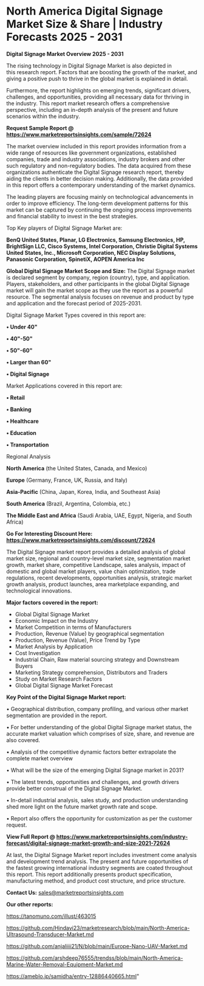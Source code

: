  # North America Digital Signage Market Size & Share | Industry Forecasts 2025 - 2031

<Strong> Digital Signage Market Overview 2025 - 2031</strong>

The rising technology in Digital Signage Market is also depicted in this research report. Factors that are boosting the growth of the market, and giving a positive push to thrive in the global market is explained in detail.

Furthermore, the report highlights on emerging trends, significant drivers, challenges, and opportunities, providing all necessary data for thriving in the industry. This report market research offers a comprehensive perspective, including an in-depth analysis of the present and future scenarios within the industry.

<strong>Request Sample Report @ <a href=https://www.marketreportsinsights.com/sample/72624>https://www.marketreportsinsights.com/sample/72624</a></strong>

The market overview included in this report provides information from a wide range of resources like government organizations, established companies, trade and industry associations, industry brokers and other such regulatory and non-regulatory bodies. The data acquired from these organizations authenticate the Digital Signage research report, thereby aiding the clients in better decision making. Additionally, the data provided in this report offers a contemporary understanding of the market dynamics.

The leading players are focusing mainly on technological advancements in order to improve efficiency. The long-term development patterns for this market can be captured by continuing the ongoing process improvements and financial stability to invest in the best strategies.

Top Key players of Digital Signage Market are:

<strong>BenQ United States, Planar, LG Electronics, Samsung Electronics, HP, BrightSign LLC, Cisco Systems, Intel Corporation, Christie Digital Systems United States, Inc., Microsoft Corporation, NEC Display Solutions, Panasonic Corporation, SpinetiX, AOPEN America Inc</strong>

<strong><b>Global Digital Signage Market Scope and Size:</b></strong>
The Digital Signage market is declared segment by company, region (country), type, and application. Players, stakeholders, and other participants in the global Digital Signage market will gain the market scope as they use the report as a powerful resource. The segmental analysis focuses on revenue and product by type and application and the forecast period of 2025-2031.

Digital Signage Market Types covered in this report are:

<strong>• Under 40&#34;

• 40&#34;-50&#34;

• 50&#34;-60&#34;

• Larger than 60&#34;

• Digital Signage</strong>

Market Applications covered in this report are:

<strong>• Retail

• Banking

• Healthcare

• Education

• Transportation</strong> 

Regional Analysis

<strong>North America</strong> (the United States, Canada, and Mexico)

<strong>Europe</strong> (Germany, France, UK, Russia, and Italy)

<strong>Asia-Pacific</strong> (China, Japan, Korea, India, and Southeast Asia)

<strong>South America</strong> (Brazil, Argentina, Colombia, etc.)

<strong>The Middle East and Africa</strong> (Saudi Arabia, UAE, Egypt, Nigeria, and South Africa)

<strong>Go For Interesting Discount Here: <a href=https://www.marketreportsinsights.com/discount/72624>https://www.marketreportsinsights.com/discount/72624</a></strong>

The Digital Signage market report provides a detailed analysis of global market size, regional and country-level market size, segmentation market growth, market share, competitive Landscape, sales analysis, impact of domestic and global market players, value chain optimization, trade regulations, recent developments, opportunities analysis, strategic market growth analysis, product launches, area marketplace expanding, and technological innovations.

<strong><b>Major factors covered in the report:</b></strong>
<ul>
  <li>Global Digital Signage Market </li>
  <li>Economic Impact on the Industry</li>
  <li>Market Competition in terms of Manufacturers</li>
  <li>Production, Revenue (Value) by geographical segmentation</li>
  <li>Production, Revenue (Value), Price Trend by Type</li>
  <li>Market Analysis by Application</li>
  <li>Cost Investigation</li>
  <li>Industrial Chain, Raw material sourcing strategy and Downstream Buyers</li>
  <li>Marketing Strategy comprehension, Distributors and Traders</li>
  <li>Study on Market Research Factors</li>
  <li>Global Digital Signage Market Forecast</li>
</ul>

<strong><b>Key Point of the Digital Signage Market report:</b></strong>

• Geographical distribution, company profiling, and various other market segmentation are provided in the report.

• For better understanding of the global Digital Signage market status, the accurate market valuation which comprises of size, share, and revenue are also covered.

• Analysis of the competitive dynamic factors better extrapolate the complete market overview

• What will be the size of the emerging Digital Signage market in 2031?

• The latest trends, opportunities and challenges, and growth drivers provide better construal of the Digital Signage Market.

• In-detail industrial analysis, sales study, and production understanding shed more light on the future market growth rate and scope.

• Report also offers the opportunity for customization as per the customer request.

<strong><b>View Full Report @ <a href=https://www.marketreportsinsights.com/industry-forecast/digital-signage-market-growth-and-size-2021-72624>https://www.marketreportsinsights.com/industry-forecast/digital-signage-market-growth-and-size-2021-72624</a></b></strong>


At last, the Digital Signage Market report includes investment come analysis and development trend analysis. The present and future opportunities of the fastest growing international industry segments are coated throughout this report. This report additionally presents product specification, manufacturing method, and product cost structure, and price structure.

<strong>Contact Us:</strong>
sales@marketreportsinsights.com

<strong>Our other reports:</strong>

<a href=https://tanomuno.com/illust/463015>https://tanomuno.com/illust/463015</a>

<a href=https://github.com/Hindavi23/marketresearch/blob/main/North-America-Ultrasound-Transducer-Market.md>https://github.com/Hindavi23/marketresearch/blob/main/North-America-Ultrasound-Transducer-Market.md</a>

<a href=https://github.com/anjaliiii21/N/blob/main/Europe-Nano-UAV-Market.md>https://github.com/anjaliiii21/N/blob/main/Europe-Nano-UAV-Market.md</a>

<a href=https://github.com/arshdeep76555/trendss/blob/main/North-America-Marine-Water-Removal-Equipment-Market.md>https://github.com/arshdeep76555/trendss/blob/main/North-America-Marine-Water-Removal-Equipment-Market.md</a>

<a href=https://ameblo.jp/samidha/entry-12886440665.html>https://ameblo.jp/samidha/entry-12886440665.html</a>"

